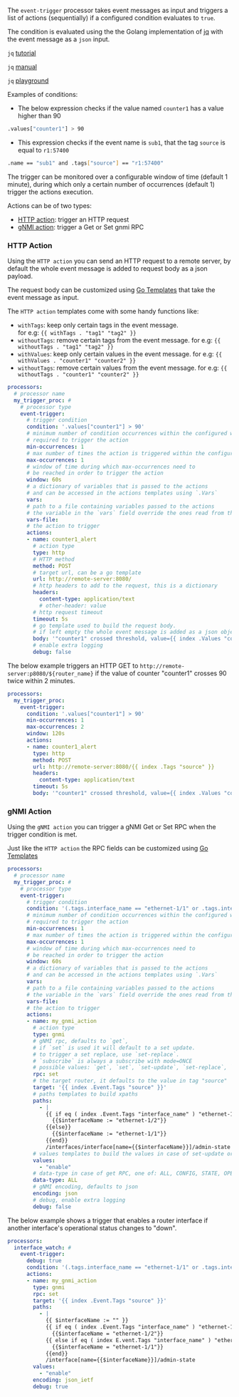 The `event-trigger` processor takes event messages as input and triggers a list of actions (sequentially) if a configured condition evaluates to `true`.

The condition is evaluated using the the Golang implementation of [jq](https://github.com/itchyny/gojq) with the event message as a `json` input.

`jq` [tutorial](https://stedolan.github.io/jq/tutorial/)

`jq` [manual](https://stedolan.github.io/jq/manual/)

`jq` [playground](https://jqplay.org/)

Examples of conditions:

- The below expression checks if the value named `counter1` has a value higher than 90
```bash
.values["counter1"] > 90
```

- This expression checks if the event name is `sub1`, that the tag `source` is equal to `r1:57400`
```bash
.name == "sub1" and .tags["source"] == "r1:57400" 
```

The trigger can be monitored over a configurable window of time (default 1 minute), during which only a certain number of occurrences (default 1) trigger the actions execution.

Actions can be of two types:

- [HTTP action](#http-action): trigger an HTTP request
- [gNMI action](#gnmi-action): trigger a Get or Set gnmi RPC

### HTTP Action

Using the `HTTP action` you can send an HTTP request to a remote server, by default the whole event message is added to request body as a json payload.

The request body can be customized using [Go Templates](https://golang.org/pkg/text/template/) that take the event message as input.

The `HTTP action` templates come with some handy functions like:

- `withTags`: keep only certain tags in the event message.  
  for e.g: `{{ withTags . "tag1" "tag2" }}`
- `withoutTags`: remove certain tags from the event message.
  for e.g: `{{ withoutTags . "tag1" "tag2" }}`
- `withValues`: keep only certain values in the event message.
  for e.g: `{{ withValues . "counter1" "counter2" }}`
- `withoutTags`: remove certain values from the event message.
  for e.g: `{{ withoutTags . "counter1" "counter2" }}`

```yaml
processors:
  # processor name
  my_trigger_proc: # 
    # processor type
    event-trigger:
      # trigger condition
      condition: '.values["counter1"] > 90'
      # minimum number of condition occurrences within the configured window 
      # required to trigger the action
      min-occurrences: 1
      # max number of times the action is triggered within the configured window
      max-occurrences: 1
      # window of time during which max-occurrences need to 
      # be reached in order to trigger the action
      window: 60s
      # a dictionary of variables that is passed to the actions
      # and can be accessed in the actions templates using `.Vars`
      vars:
      # path to a file containing variables passed to the actions
      # the variable in the `vars` field override the ones read from the file.
      vars-file: 
      # the action to trigger
      actions:
      - name: counter1_alert
        # action type
        type: http
        # HTTP method
        method: POST
        # target url, can be a go template
        url: http://remote-server:8080/
        # http headers to add to the request, this is a dictionary
        headers: 
          content-type: application/text
          # other-header: value
        # http request timeout
        timeout: 5s
        # go template used to build the request body.
        # if left empty the whole event message is added as a json object to the request's body
        body: '"counter1" crossed threshold, value={{ index .Values "counter1" }}'
        # enable extra logging
        debug: false
```

The below example triggers an HTTP GET to `http://remote-server:p8080/${router_name}` if the value of counter "counter1" crosses 90 twice within 2 minutes.

```yaml
processors:
  my_trigger_proc:
    event-trigger:
      condition: '.values["counter1"] > 90'
      min-occurrences: 1
      max-occurrences: 2
      window: 120s
      actions:
      - name: counter1_alert
        type: http
        method: POST
        url: http://remote-server:8080/{{ index .Tags "source" }}
        headers: 
          content-type: application/text
        timeout: 5s
        body: '"counter1" crossed threshold, value={{ index .Values "counter1" }}'
```

### gNMI Action

Using the `gNMI action` you can trigger a gNMI Get or Set RPC when the trigger condition is met.

Just like the `HTTP action` the RPC fields can be customized using [Go Templates](https://golang.org/pkg/text/template/)

```yaml
processors:
  # processor name
  my_trigger_proc: # 
    # processor type
    event-trigger:
      # trigger condition
      condition: '(.tags.interface_name == "ethernet-1/1" or .tags.interface_name == "ethernet-1/2") and .values["/srl_nokia-interfaces:interface/oper-state"] == "down"'
      # minimum number of condition occurrences within the configured window 
      # required to trigger the action
      min-occurrences: 1
      # max number of times the action is triggered within the configured window
      max-occurrences: 1
      # window of time during which max-occurrences need to 
      # be reached in order to trigger the action
      window: 60s
      # a dictionary of variables that is passed to the actions
      # and can be accessed in the actions templates using `.Vars`
      vars:
      # path to a file containing variables passed to the actions
      # the variable in the `vars` field override the ones read from the file.
      vars-file: 
      # the action to trigger
      actions:
      - name: my_gnmi_action
        # action type
        type: gnmi
        # gNMI rpc, defaults to `get`, 
        # if `set` is used it will default to a set update.
        # to trigger a set replace, use `set-replace`.
        # `subscribe` is always a subscribe with mode=ONCE
        # possible values: `get`, `set`, `set-update`, `set-replace`, `sub`, `subscribe`
        rpc: set
        # the target router, it defaults to the value in tag "source"
        target: '{{ index .Event.Tags "source" }}'
        # paths templates to build xpaths
        paths:
          - | 
            {{ if eq ( index .Event.Tags "interface_name" ) "ethernet-1/1"}}
              {{$interfaceName := "ethernet-1/2"}}
            {{else}}
              {{$interfaceName := "ethernet-1/1"}}
            {{end}}
            /interfaces/interface[name={{$interfaceName}}]/admin-state
        # values templates to build the values in case of set-update or set-replace
        values:
          - "enable"
        # data-type in case of get RPC, one of: ALL, CONFIG, STATE, OPERATIONAL
        data-type: ALL
        # gNMI encoding, defaults to json
        encoding: json
        # debug, enable extra logging
        debug: false
```

The below example shows a trigger that enables a router interface if another interface's operational status changes to "down".

```yaml
processors:
  interface_watch: # 
    event-trigger:
      debug: true
      condition: '(.tags.interface_name == "ethernet-1/1" or .tags.interface_name == "ethernet-1/2") and .values["/srl_nokia-interfaces:interface/oper-state"] == "down"'
      actions:
      - name: my_gnmi_action
        type: gnmi
        rpc: set
        target: '{{ index .Event.Tags "source" }}'
        paths:
          - |
            {{ $interfaceName := "" }}
            {{ if eq ( index .Event.Tags "interface_name" ) "ethernet-1/1"}}
              {{$interfaceName = "ethernet-1/2"}}
            {{ else if eq ( index E.vent.Tags "interface_name" ) "ethernet-1/2"}}
              {{$interfaceName = "ethernet-1/1"}}
            {{end}}
            /interface[name={{$interfaceName}}]/admin-state
        values:
          - "enable"
        encoding: json_ietf
        debug: true
```
